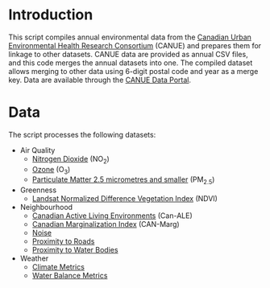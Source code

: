 # Introduction
This script compiles annual environmental data from the [Canadian Urban Environmental Health Research Consortium](https://canue.ca) (CANUE) and prepares them for linkage to other datasets. CANUE data are provided as annual CSV files, and this code merges the annual datasets into one. The compiled dataset allows merging to other data using 6-digit postal code and year as a merge key. Data are available through the [CANUE Data Portal](https://www.canuedata.ca).

# Data
The script processes the following datasets:

- Air Quality
  - [Nitrogen Dioxide](Data/Air%20Quality/NO2/CANUE_METADATA_NO2LUR_A_YY.pdf) (NO<sub>2</sub>)
  - [Ozone](Data/Air%20Quality/O3/CANUE_METADATA_O3CHG_A_YY.pdf) (O<sub>3</sub>)
  - [Particulate Matter 2.5 micrometres and smaller](Data/Air%20Quality/PM2.5/CANUE_METADATA_PM25DALC_A_YY.pdf) (PM<sub>2.5</sub>)
- Greenness
  - [Landsat Normalized Difference Vegetation Index](Data/Greenness/NDVI/CANUE_METADATA_GRLAN_AMN_YY.pdf) (NDVI)
- Neighbourhood
  - [Canadian Active Living Environments](Data/Neighbourhood/Can-ALE/CANUE_METADATA_ALE_A_YY.pdf) (Can-ALE)
  - [Canadian Marginalization Index](Data/Neighbourhood/CAN-Marg/CANUE_METADATA_CMG_A_YY.pdf) (CAN-Marg)
  - [Noise](Data/Neighbourhood/Noise/CANUE_METADATA_NHNSE_AVA_YY.pdf)
  - [Proximity to Roads](Data/Neighbourhood/Roads/CANUE_METADATA_DTR_A_YY.pdf)
  - [Proximity to Water Bodies](Data/Neighbourhood/Water%20Bodies/CANUE_METADATA_DTW_A_YY.pdf)
- Weather
  - [Climate Metrics](Data/Weather/Climate/CANUE_METADATA_WTHNRC_A_YY.pdf)
  - [Water Balance Metrics](Data/Weather/Water%20Balance/CANUE_METADATA_WBNRC_A_YY.pdf)
